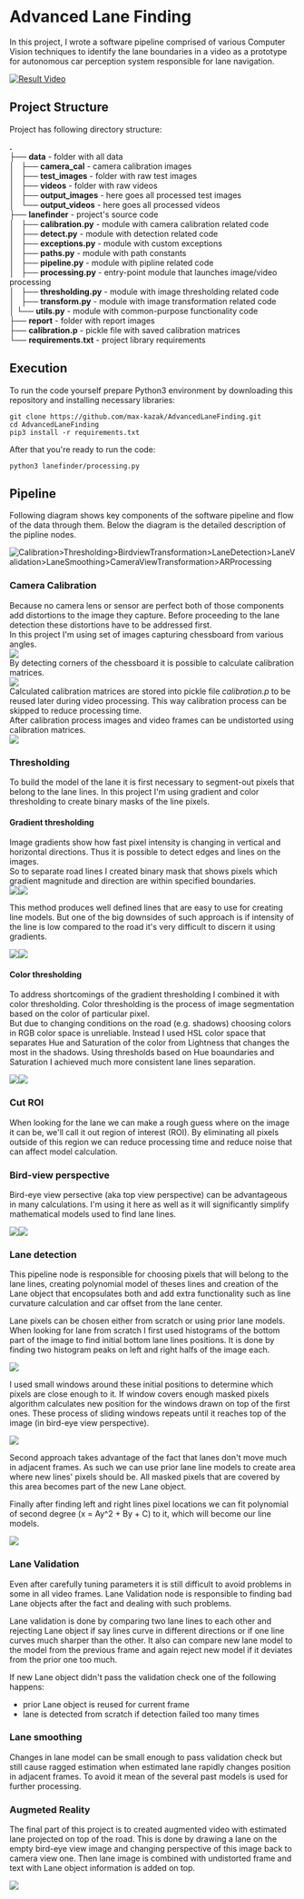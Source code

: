 Advanced Lane Finding
============================================

In this project, I wrote a software pipeline comprised of various Computer Vision techniques to identify the lane boundaries in a video as a prototype for autonomous car perception system responsible for lane navigation.

[![Result Video](report/youtube_thumbnail.jpg)](https://www.youtube.com/watch?v=IhAv3MpZY7k)

## Project Structure

Project has following directory structure:  

**.**  
├── **data**                 - folder with all data  
│   ├── **camera_cal**       - camera calibration images    
│   ├── **test_images**      - folder with raw test images  
│   ├── **videos**           - folder with raw videos  
│   ├── **output_images**    - here goes all processed test images  
│   └── **output_videos**    - here goes all processed videos  
├── **lanefinder**           - project's source code  
│   ├── **calibration.py**   - module with camera calibration related code  
│   ├── **detect.py**        - module with detection related code  
│   ├── **exceptions.py**    - module with custom exceptions  
│   ├── **paths.py**         - module with path constants  
│   ├── **pipeline.py**      - module with pipline related code  
│   ├── **processing.py**    - entry-point module that launches image/video processing  
│   ├── **thresholding.py**  - module with image thresholding related code  
│   ├── **transform.py**     - module with image transformation related code  
│   └── **utils.py**         - module with common-purpose functionality code  
├── **report**               - folder with report images  
├── **calibration.p**        - pickle file with saved calibration matrices  
└── **requirements.txt**     - project library requirements  

## Execution

To run the code yourself prepare Python3 environment by downloading this repository and installing necessary libraries:  

```
git clone https://github.com/max-kazak/AdvancedLaneFinding.git
cd AdvancedLaneFinding
pip3 install -r requirements.txt
```

After that you're ready to run the code:  

```
python3 lanefinder/processing.py
```


## Pipeline  

Following diagram shows key components of the software pipeline and flow of the data through them. Below the diagram is the detailed description of the pipline nodes.  

![Calibration>Thresholding>BirdviewTransformation>LaneDetection>LaneValidation>LaneSmoothing>CameraViewTransformation>ARProcessing](report/LaneFinderPipeline.png)  

### Camera Calibration  

Because no camera lens or sensor are perfect both of those components add distortions to the image they capture. Before proceeding to the lane detection these distortions have to be addressed first.  
In this project I'm using set of images capturing chessboard from various angles.  
![](report/calibration/distorted_image.png)  
By detecting corners of the chessboard it is possible to calculate calibration matrices.  
![](report/calibration/find_corners.png)  
Calculated calibration matrices are stored into pickle file *calibration.p* to be reused later during video processing. This way calibration process can be skipped to reduce processing time.  
After calibration process images and video frames can be undistorted using calibration matrices.  
![](report/calibration/undistorted_image.png)  

### Thresholding  

To build the model of the lane it is first necessary to segment-out pixels that belong to the lane lines. In this project I'm using gradient and color thresholding to create binary masks of the line pixels.  

#### Gradient thresholding  

Image gradients show how fast pixel intensity is changing in vertical and horizontal directions. Thus it is possible to detect edges and lines on the images.  
So to separate road lines I created binary mask that shows pixels which gradient magnitude and direction are within specified boundaries.  
![](report/test_images/001.jpg)![](report/thresholding/grad2.jpg)  
 
 This method produces well defined lines that are easy to use for creating line models. But one of the big downsides of such approach is if intensity of the line is low compared to the road it's very difficult to discern it using gradients.  
 
![](report/test_images/005.jpg)![](report/thresholding/grad6.jpg) 

#### Color thresholding  

To address shortcomings of the gradient thresholding I combined it with color thresholding. Color thresholding is the process of image segmentation based on the color of particular pixel.  
But due to changing conditions on the road (e.g. shadows) choosing colors in RGB color space is unreliable. Instead I used HSL color space that separates Hue and Saturation of the color from Lightness that changes the most in the shadows. Using thresholds based on Hue boaundaries and Saturation I achieved much more consistent lane lines separation.  

![](report/test_images/005.jpg)![](report/thresholding/color6.jpg) 


### Cut ROI

When looking for the lane we can make a rough guess where on the image it can be, we'll call it out region of interest (ROI). By eliminating all pixels outside of this region we can reduce processing time and reduce noise that can affect model calculation.  

### Bird-view perspective  

Bird-eye view persective (aka top view perspective) can be advantageous in many calculations. I'm using it here as well as it will significantly simplify mathematical models used to find lane lines.  

![](report/warp/img_orig1.jpg)![](report/warp/img_warped1.jpg)  


### Lane detection 

This pipeline node is responsible for choosing pixels that will belong to the lane lines, creating polynomial model of theses lines and creation of the Lane object that encopsulates both and add extra functionality such as line curvature calculation and car offset from the lane center.  

Lane pixels can be chosen either from scratch or using prior lane models.  
When looking for lane from scratch I first used histograms of the bottom part of the image to find initial bottom lane lines positions. It is done by finding two histogram peaks on left and right halfs of the image each. 

![](report/lanes/histogram2.jpg)

I used small windows around these initial positions to determine which pixels are close enough to it. If window covers enough masked pixels algorithm calculates new position for the windows drawn on top of the first ones. These process of sliding windows repeats until it reaches top of the image (in bird-eye view perspective).  

![](report/lanes/windows2.jpg)

Second approach takes advantage of the fact that lanes don't move much in adjacent frames. As such we can use prior lane line models to create area where new lines' pixels should be. All masked pixels that are covered by this area becomes part of the new Lane object.  

Finally after finding left and right lines pixel locations we can fit polynomial of second degree (x = Ay^2 + By + C) to it, which will become our line models. 

![](report/lanes/fitted_lines2.jpg)

### Lane Validation 

Even after carefully tuning parameters it is still difficult to avoid problems in some in all video frames. Lane Validation node is responsible to finding bad Lane objects after the fact and dealing with such problems. 

Lane validation is done by comparing two lane lines to each other and rejecting Lane object if say lines curve in different directions or if one line curves much sharper than the other. It also can compare new lane model to the model from the previous frame and again reject new model if it deviates from the prior one too much.  

If new Lane object didn't pass the validation check one of the following happens: 

 - prior Lane object is reused for current frame 
 - lane is detected from scratch if detection failed too many times
 
### Lane smoothing  

Changes in lane model can be small enough to pass validation check but still cause ragged estimation when estimated lane rapidly changes position in adjacent frames. To avoid it mean of the several past models is used for further processing.  

### Augmeted Reality

The final part of this project is to created augmented video with estimated lane projected on top of the road. 
This is done by drawing a lane on the empty bird-eye view image and changing perspective of this image back to camera view one. Then lane image is combined with undistorted frame and text with Lane object information is added on top. 

![](report/output_example.jpg)
